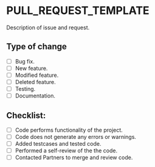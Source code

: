 # PULL_REQUEST_TEMPLATE

Description of issue and request.

## Type of change

- [ ] Bug fix.
- [ ] New feature.
- [ ] Modified feature.
- [ ] Deleted feature.
- [ ] Testing.
- [ ] Documentation.

## Checklist:

- [ ] Code performs functionality of the project.
- [ ] Code does not generate any errors or warnings.
- [ ] Added testcases and tested code.
- [ ] Performed a self-review of the the code.
- [ ] Contacted Partners to merge and review code.
